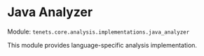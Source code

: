 # Java Analyzer

Module: `tenets.core.analysis.implementations.java_analyzer`

This module provides language-specific analysis implementation.

